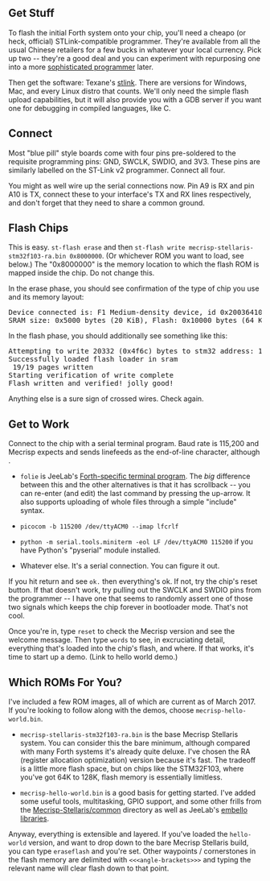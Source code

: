 ## Get Stuff

To flash the initial Forth system onto your chip, you'll need a cheapo (or heck, official) STLink-compatible programmer.  They're available from all the usual Chinese retailers for a few bucks in whatever your local currency.  Pick up two -- they're a good deal and you can experiment with repurposing one into a more [sophisticated programmer](https://github.com/blacksphere/blackmagic/wiki) later.

Then get the software: Texane's [stlink](https://github.com/texane/stlink).  There are versions for Windows, Mac, and every Linux distro that counts.  We'll only need the simple flash upload capabilities, but it will also provide you with a GDB server if you want one for debugging in compiled languages, like C.

## Connect

Most "blue pill" style boards come with four pins pre-soldered to the requisite programming pins: GND, SWCLK, SWDIO, and 3V3.  These pins are similarly labelled on the ST-Link v2 programmer.  Connect all four.

You might as well wire up the serial connections now.  Pin A9 is RX and pin A10 is TX, connect these to your interface's TX and RX lines respectively, and don't forget that they need to share a common ground.  

## Flash Chips

This is easy.  `st-flash erase` and then `st-flash write mecrisp-stellaris-stm32f103-ra.bin 0x8000000`.  (Or whichever ROM you want to load, see below.)  The "0x8000000" is the memory location to which the flash ROM is mapped inside the chip.  Do not change this.

In the erase phase, you should see confirmation of the type of chip you use and its memory layout: 
<pre>
Device connected is: F1 Medium-density device, id 0x20036410
SRAM size: 0x5000 bytes (20 KiB), Flash: 0x10000 bytes (64 KiB) in pages of 1024 bytes
</pre>

In the flash phase, you should additionally see something like this:
<pre>
Attempting to write 20332 (0x4f6c) bytes to stm32 address: 134217728 (0x8000000)
Successfully loaded flash loader in sram
 19/19 pages written
Starting verification of write complete
Flash written and verified! jolly good!
</pre>

Anything else is a sure sign of crossed wires.  Check again.

## Get to Work

Connect to the chip with a serial terminal program.  Baud rate is 115,200 and Mecrisp expects and sends linefeeds as the end-of-line character, although .

* `folie` is JeeLab's [Forth-specific terminal program](https://github.com/jeelabs/folie).  The _big_ difference between this and the other alternatives is that it has scrollback -- you can re-enter (and edit) the last command by pressing the up-arrow.  It also supports uploading of whole files through a simple "include" syntax.  

* `picocom -b 115200 /dev/ttyACM0 --imap lfcrlf` 

* `python -m serial.tools.miniterm -eol LF /dev/ttyACM0 115200` if you have Python's "pyserial" module installed.  

* Whatever else.  It's a serial connection.  You can figure it out.

If you hit return and see `ok.` then everything's ok.  If not, try the chip's reset button.  If that doesn't work, try pulling out the SWCLK and SWDIO pins from the programmer -- I have one that seems to randomly assert one of those two signals which keeps the chip forever in bootloader mode.  That's not cool.  

Once you're in, type `reset` to check the Mecrisp version and see the welcome message.  Then type `words` to see, in excruciating detail, everything that's loaded into the chip's flash, and where.  If that works, it's time to start up a demo.  (Link to hello world demo.)

## Which ROMs For You?

I've included a few ROM images, all of which are current as of March 2017.  If you're looking to follow along with the demos, choose `mecrisp-hello-world.bin`.

* `mecrisp-stellaris-stm32f103-ra.bin` is the base Mecrisp Stellaris system.  You can consider this the bare minimum, although compared with many Forth systems it's already quite deluxe.  I've chosen the RA (register allocation optimization) version because it's fast.  The tradeoff is a little more flash space, but on chips like the STM32F103, where you've got 64K to 128K, flash memory is essentially limitless.  

* `mecrisp-hello-world.bin` is a good basis for getting started.  I've added some useful tools, multitasking, GPIO support, and some other frills from the [Mecrisp-Stellaris/common](https://github.com/jeelabs/mecrisp-stellaris/tree/master/common) directory as well as JeeLab's [embello libraries](https://github.com/jeelabs/embello/tree/master/explore/1608-forth).

Anyway, everything is extensible and layered.  If you've loaded the `hello-world` version, and want to drop down to the bare Mecrisp Stellaris build, you can type `eraseflash` and you're set.  Other waypoints / cornerstones in the flash memory are delimited with `<<<angle-brackets>>>` and typing the relevant name will clear flash down to that point.





